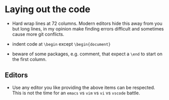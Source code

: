 # Laying out the code

- Hard wrap lines at 72 columns.  Modern editors hide this away from you
  but long lines, in my opinion make finding errors difficult and
  sometimes cause more git conflicts.

- indent code at `\begin` except `\begin{document}`
  
- beware of some packages, e.g. comment, that expect a `\end` to start
  on the first column.

## Editors

- Use any editor you like providing the above items can be respected.
  This is not the time for an `emacs` vs `vim` vs `vi` vs `vscode`
  battle.